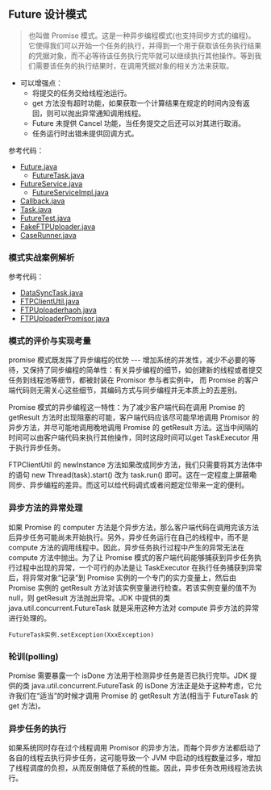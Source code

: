 ## Future 设计模式

> 也叫做 Promise 模式。这是一种异步编程模式(也支持同步方式的编程)。
> 它使得我们可以开始一个任务的执行，并得到一个用于获取该任务执行结果的凭据对象，而不必等待该任务执行完毕就可以继续执行其他操作。等到我们需要该任务的执行结果时，在调用凭据对象的相关方法来获取。

- 可以增强点：
    - 将提交的任务交给线程池运行。
    - get 方法没有超时功能，如果获取一个计算结果在规定的时间内没有返回，则可以抛出异常通知调用线程。
    - Future 未提供 Cancel 功能，当任务提交之后还可以对其进行取消。
    - 任务运行时出错未提供回调方式。

参考代码：

- [Future.java](Future.java)
    - [FutureTask.java](FutureTask.java)
- [FutureService.java](FutureService.java)
    - [FutureServiceImpl.java](FutureServiceImpl.java)
- [Callback.java](Callback.java)
- [Task.java](Task.java)
- [FutureTest.java](FutureTest.java)
- [FakeFTPUploader.java](FakeFTPUploader.java)
- [CaseRunner.java](CaseRunner.java)

### 模式实战案例解析

参考代码：

- [DataSyncTask.java](ftp%2FDataSyncTask.java)
- [FTPClientUtil.java](ftp%2FFTPClientUtil.java)
- [FTPUploaderhaoh.java](ftp%2FFTPUploader.java)
- [FTPUploaderPromisor.java](ftp%2FFTPUploaderPromisor.java)

### 模式的评价与实现考量

promise 模式既发挥了异步编程的优势 --- 增加系统的并发性，减少不必要的等待，又保持了同步编程的简单性：有关异步编程的细节，如创建新的线程或者提交任务到线程池等细节，都被封装在
Promisor 参与者实例中， 而 Promise 的客户端代码则无需关心这些细节，其编码方式与同步编程并无本质上的去差别。

Promise 模式的异步编程这一特性：为了减少客户端代码在调用 Promise 的 getResult 方法时出现阻塞的可能，客户端代码应该尽可能早地调用
Promisor 的异步方法，并尽可能地调用晚地调用 Promise 的 getResult 方法。这当中间隔的时间可以由客户端代码来执行其他操作，同时这段时间可以get
TaskExecutor 用于执行异步任务。

FTPClientUtil 的 newInstance 方法如果改成同步方法，我们只需要将其方法体中的语句 new Thread(task).start() 改为 task.run()
即可。这在一定程度上屏蔽嘞同步、异步编程的差异。而这可以给代码调式或者问题定位带来一定的便利。

### 异步方法的异常处理

如果 Promise 的 computer 方法是个异步方法，那么客户端代码在调用完该方法后异步任务可能尚未开始执行。另外，异步任务运行在自己的线程中，而不是
compute 方法的调用线程中。因此，异步任务执行过程中产生的异常无法在 compute 方法中抛出。为了让 Promise
模式的客户端代码能够捕获到异步任务执行过程中出现的异常，一个可行的办法是让 TaskExecutor 在执行任务捕获到异常后，将异常对象“记录”到
Promise 实例的一个专门的实力变量上，然后由 Promise 实例的 getResult 方法对该实例变量进行检查。若该实例变量的值不为 null，则
getResult 方法抛出异常。JDK 中提供的类 java.util.concurrent.FutureTask 就是采用这种方法对 compute 异步方法的异常进行处理的。

`FutureTask实例.setException(XxxException)`

### 轮训(polling)

Promise 需要暴露一个 isDone 方法用于检测异步任务是否已执行完毕。JDK 提供的类 java.util.concurrent.FutureTask 的 isDone
方法正是处于这种考虑，它允许我们在“适当”的时候才调用 Promise 的 getResult 方法(相当于 FutureTask 的 get 方法)。

### 异步任务的执行

如果系统同时存在过个线程调用 Promisor 的异步方法，而每个异步方法都启动了各自的线程去执行异步任务，这可能导致一个 JVM
中启动的线程数量过多，增加了线程调度的负担，从而反倒降低了系统的性能。因此，异步任务改用线程池去执行。